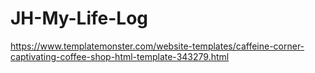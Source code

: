 # JH-My-Life-Log

https://www.templatemonster.com/website-templates/caffeine-corner-captivating-coffee-shop-html-template-343279.html
